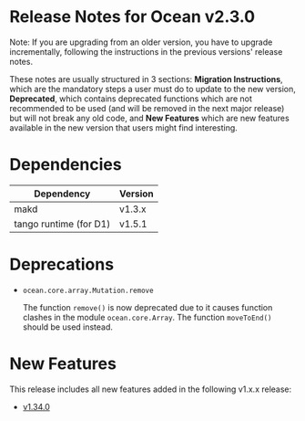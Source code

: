 Release Notes for Ocean v2.3.0
==============================

Note: If you are upgrading from an older version, you have to upgrade
incrementally, following the instructions in the previous versions' release
notes.

These notes are usually structured in 3 sections: **Migration Instructions**,
which are the mandatory steps a user must do to update to the new version,
**Deprecated**, which contains deprecated functions which are not recommended to
be used (and will be removed in the next major release) but will not break any
old code, and **New Features** which are new features available in the new
version that users might find interesting.

Dependencies
============

Dependency                | Version
--------------------------|---------
makd                      | v1.3.x
tango runtime (for D1)    | v1.5.1

Deprecations
============

* `ocean.core.array.Mutation.remove`

  The function `remove()` is now deprecated due to it causes function clashes
  in the module `ocean.core.Array`. The function `moveToEnd()` should be used
  instead.

New Features
============

This release includes all new features added in the following v1.x.x release:

* [v1.34.0](https://github.com/sociomantic/ocean/releases/tag/v1.34.0)
